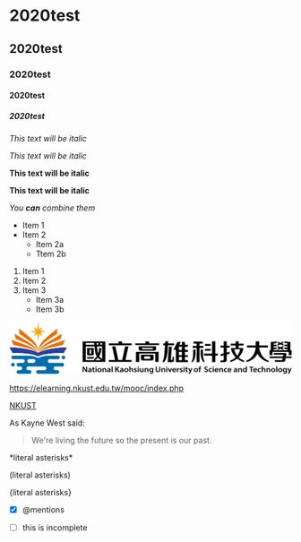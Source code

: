 # 2020test

## 2020test
### 2020test 
#### 2020test
##### 2020test


*This text will be italic*

_This text will be italic_

**This text will be italic**

__This text will be italic__

*You **can** combine them*

* Item 1
* Item 2
  * Item 2a
  * Ttem 2b
  
  
1. Item 1
2. Item 2
3. Item 3
   * Item 3a
   * Item 3b

![NKUST logo](school.png)

<https://elearning.nkust.edu.tw/mooc/index.php>

[NKUST](https://elearning.nkust.edu.tw/mooc/index.php)


As Kayne West said:
> We're living the future so
> the present is our past.


\*literal asterisks\*

\(literal asterisks\)

\{literal asterisks\}


-[x] @mentions

-[ ] this is incomplete


